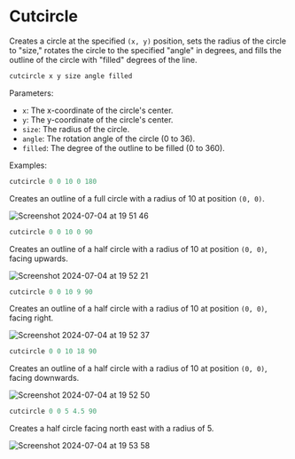 # Cutcircle

Creates a circle at the specified `(x, y)` position, sets the radius of the circle to "size," rotates the circle to the specified "angle" in degrees, and fills the outline of the circle with "filled" degrees of the line.

```js
cutcircle x y size angle filled
```

Parameters:

* `x`: The x-coordinate of the circle's center.
* `y`: The y-coordinate of the circle's center.
* `size`: The radius of the circle.
* `angle`: The rotation angle of the circle (0 to 36).
* `filled`: The degree of the outline to be filled (0 to 360).

Examples:

```js
cutcircle 0 0 10 0 180
```

Creates an outline of a full circle with a radius of 10 at position `(0, 0)`.

![Screenshot 2024-07-04 at 19 51 46](https://github.com/Mistium/Origin-OS/assets/92952823/d79761e5-c71e-4292-ba85-38ca1f5815da)

```js
cutcircle 0 0 10 0 90
```

Creates an outline of a half circle with a radius of 10 at position `(0, 0)`, facing upwards.

![Screenshot 2024-07-04 at 19 52 21](https://github.com/Mistium/Origin-OS/assets/92952823/a6d5dd75-1b85-481f-8bdc-28011447ad62)

```js
cutcircle 0 0 10 9 90
```

Creates an outline of a half circle with a radius of 10 at position `(0, 0)`, facing right.

![Screenshot 2024-07-04 at 19 52 37](https://github.com/Mistium/Origin-OS/assets/92952823/8e950c2e-ed8a-4b1c-9b42-7a20704dd1f1)

```js
cutcircle 0 0 10 18 90
```

Creates an outline of a half circle with a radius of 10 at position `(0, 0)`, facing downwards.

![Screenshot 2024-07-04 at 19 52 50](https://github.com/Mistium/Origin-OS/assets/92952823/9219d3e2-c459-489d-8222-c83be173063b)

```js
cutcircle 0 0 5 4.5 90
```

Creates a half circle facing north east with a radius of 5.

![Screenshot 2024-07-04 at 19 53 58](https://github.com/Mistium/Origin-OS/assets/92952823/95b9f874-9d3e-4acd-a740-97b5fad9bc1c)
